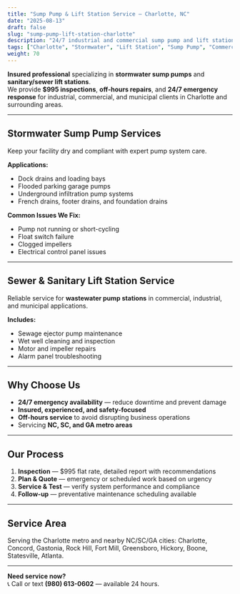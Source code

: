 ```yaml
---
title: "Sump Pump & Lift Station Service — Charlotte, NC"
date: "2025-08-13"
draft: false
slug: "sump-pump-lift-station-charlotte"
description: "24/7 industrial and commercial sump pump and lift station service in Charlotte, NC — stormwater and sewer systems. $995 inspections, insured professional."
tags: ["Charlotte", "Stormwater", "Lift Station", "Sump Pump", "Commercial", "Industrial", "Emergency Service"]
weight: 70
---
```


**Insured professional** specializing in **stormwater sump pumps** and **sanitary/sewer lift stations**.  
We provide **$995 inspections**, **off-hours repairs**, and **24/7 emergency response** for industrial, commercial, and municipal clients in Charlotte and surrounding areas.

---

## Stormwater Sump Pump Services
Keep your facility dry and compliant with expert pump system care.

**Applications:**
- Dock drains and loading bays
- Flooded parking garage pumps
- Underground infiltration pump systems
- French drains, footer drains, and foundation drains

**Common Issues We Fix:**
- Pump not running or short-cycling
- Float switch failure
- Clogged impellers
- Electrical control panel issues

---

## Sewer & Sanitary Lift Station Service
Reliable service for **wastewater pump stations** in commercial, industrial, and municipal applications.

**Includes:**
- Sewage ejector pump maintenance
- Wet well cleaning and inspection
- Motor and impeller repairs
- Alarm panel troubleshooting

---

## Why Choose Us
- **24/7 emergency availability** — reduce downtime and prevent damage
- **Insured, experienced, and safety-focused**
- **Off-hours service** to avoid disrupting business operations
- Servicing **NC, SC, and GA metro areas**

---

## Our Process
1. **Inspection** — $995 flat rate, detailed report with recommendations
2. **Plan & Quote** — emergency or scheduled work based on urgency
3. **Service & Test** — verify system performance and compliance
4. **Follow-up** — preventative maintenance scheduling available

---

## Service Area
Serving the Charlotte metro and nearby NC/SC/GA cities:
Charlotte, Concord, Gastonia, Rock Hill, Fort Mill, Greensboro, Hickory, Boone, Statesville, Atlanta.

---

**Need service now?**  
📞 Call or text **(980) 613-0602** — available 24 hours.
